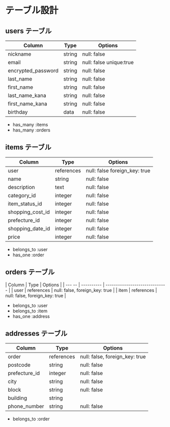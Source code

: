 # テーブル設計

## users テーブル

| Column             | Type   | Options                 |
| ------------------ | ------ | ----------------------- |
| nickname           | string | null: false             |
| email              | string | null: false unique:true |
| encrypted_password | string | null: false             |
| last_name          | string | null: false             |
| first_name         | string | null: false             |
| last_name_kana     | string | null: false             |
| first_name_kana    | string | null: false             |
| birthday           | data   | null: false             |

- has_many :items
- has_many :orders

## items テーブル

| Column                | Type       | Options                       |
| --------------------- | ---------- | ----------------------------- |
| user                  | references | null: false foreign_key: true |
| name                  | string     | null: false                   |
| description           | text       | null: false                   |
| category_id           | integer    | null: false                   |
| item_status_id        | integer    | null: false                   |
| shopping_cost_id      | integer    | null: false                   |
| prefecture_id         | integer    | null: false                   |
| shopping_date_id      | integer    | null: false                   |
| price                 | integer    | null: false                   |
 
- belongs_to :user
- has_one :order

## orders テーブル

| Column | Type       | Options                        |
| --- -- | ---------- | ------------------------------ |
| user   | references | null: false, foreign_key: true |
| item   | references | null: false, foreign_key: true |

- belongs_to :user
- belongs_to :item
- has_one :address

## addresses テーブル

| Column         | Type        | Options                        |
| -------------- | ----------- | ------------------------------ |
| order          | references  | null: false, foreign_key: true |
| postcode       | string      | null: false                    |
| prefecture_id  | integer     | null: false                    |
| city           | string      | null: false                    |
| block          | string      | null: false                    |
| building       | string      |                                |
| phone_number   | string      | null: false                    |

- belongs_to :order


